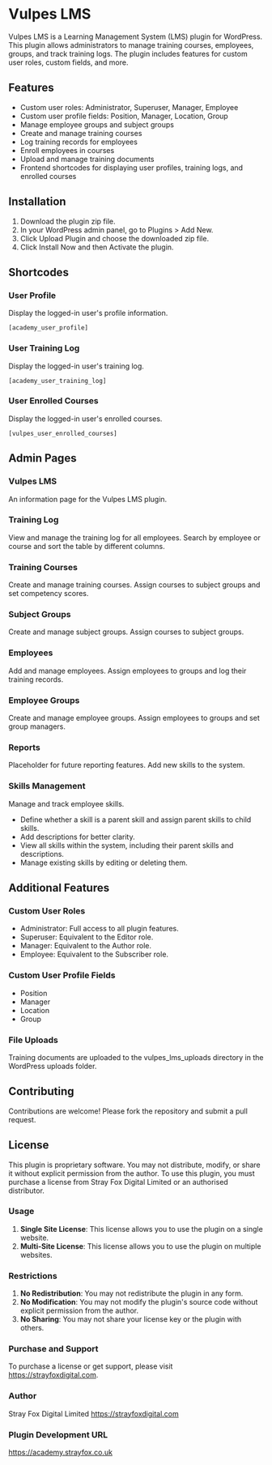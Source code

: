 # Vulpes LMS

Vulpes LMS is a Learning Management System (LMS) plugin for WordPress. This plugin allows administrators to manage training courses, employees, groups, and track training logs. The plugin includes features for custom user roles, custom fields, and more.

## Features

- Custom user roles: Administrator, Superuser, Manager, Employee
- Custom user profile fields: Position, Manager, Location, Group
- Manage employee groups and subject groups
- Create and manage training courses
- Log training records for employees
- Enroll employees in courses
- Upload and manage training documents
- Frontend shortcodes for displaying user profiles, training logs, and enrolled courses

## Installation

1. Download the plugin zip file.
2. In your WordPress admin panel, go to Plugins > Add New.
3. Click Upload Plugin and choose the downloaded zip file.
4. Click Install Now and then Activate the plugin.

## Shortcodes

### User Profile

Display the logged-in user's profile information.

```shortcode
[academy_user_profile]
```

### User Training Log
Display the logged-in user's training log.

```shortcode
[academy_user_training_log]
```

### User Enrolled Courses
Display the logged-in user's enrolled courses.

```shortcode
[vulpes_user_enrolled_courses]
```

## Admin Pages

### Vulpes LMS
An information page for the Vulpes LMS plugin.

### Training Log
View and manage the training log for all employees. Search by employee or course and sort the table by different columns.

### Training Courses
Create and manage training courses. Assign courses to subject groups and set competency scores.

### Subject Groups
Create and manage subject groups. Assign courses to subject groups.

### Employees
Add and manage employees. Assign employees to groups and log their training records.

### Employee Groups
Create and manage employee groups. Assign employees to groups and set group managers.

### Reports
Placeholder for future reporting features. Add new skills to the system. 

### Skills Management
Manage and track employee skills.
- Define whether a skill is a parent skill and assign parent skills to child skills. 
- Add descriptions for better clarity. 
- View all skills within the system, including their parent skills and descriptions. 
- Manage existing skills by editing or deleting them.

## Additional Features

### Custom User Roles
- Administrator: Full access to all plugin features.
- Superuser: Equivalent to the Editor role.
- Manager: Equivalent to the Author role.
- Employee: Equivalent to the Subscriber role.

### Custom User Profile Fields
- Position
- Manager
- Location
- Group

### File Uploads
Training documents are uploaded to the vulpes_lms_uploads directory in the WordPress uploads folder.

## Contributing
Contributions are welcome! Please fork the repository and submit a pull request.

## License

This plugin is proprietary software. You may not distribute, modify, or share it without explicit permission from the author. To use this plugin, you must purchase a license from Stray Fox Digital Limited or an authorised distributor.

### Usage

1. **Single Site License**: This license allows you to use the plugin on a single website.
2. **Multi-Site License**: This license allows you to use the plugin on multiple websites.

### Restrictions

1. **No Redistribution**: You may not redistribute the plugin in any form.
2. **No Modification**: You may not modify the plugin's source code without explicit permission from the author.
3. **No Sharing**: You may not share your license key or the plugin with others.

### Purchase and Support

To purchase a license or get support, please visit https://strayfoxdigital.com.

### Author
Stray Fox Digital Limited
https://strayfoxdigital.com

### Plugin Development URL
https://academy.strayfox.co.uk
